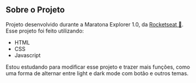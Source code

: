 ## Sobre o Projeto

Projeto desenvolvido durante a Maratona Explorer 1.0, da [Rocketseat 💜](https://www.rocketseat.com.br/). Esse projeto foi feito utilizando:

- HTML
- CSS
- Javascript

Estou estudando para modificar esse projeto e trazer mais funções, como uma forma de alternar entre light e dark mode com botão e outros temas.

